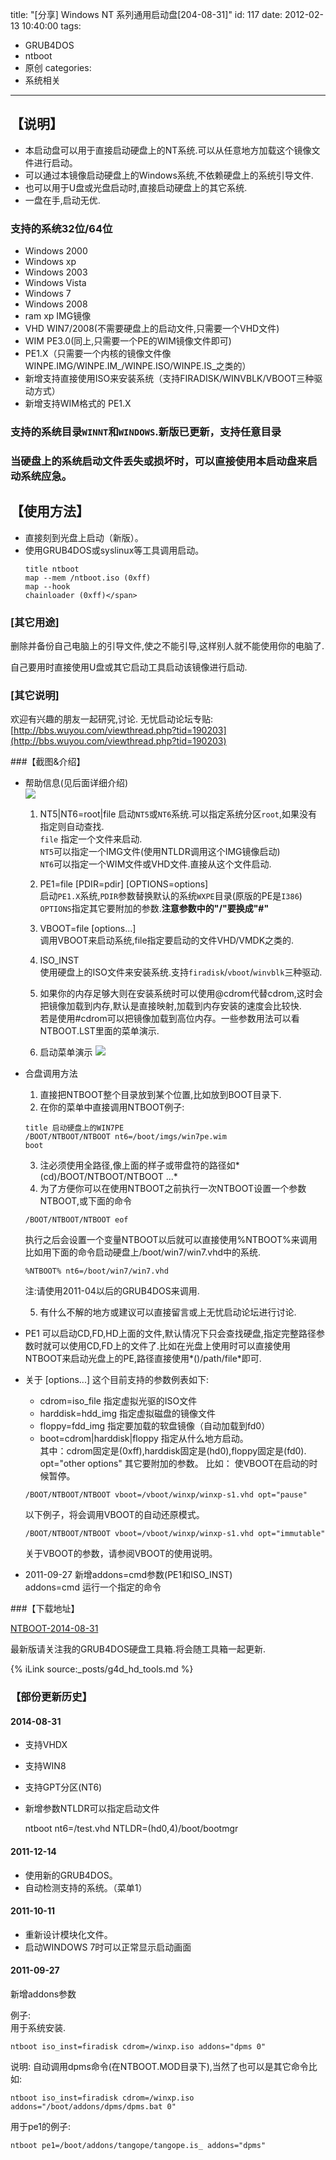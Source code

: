 title: "[分享] Windows NT 系列通用启动盘[204-08-31]"
id: 117
date: 2012-02-13 10:40:00
tags: 
- GRUB4DOS
- ntboot
- 原创
categories: 
- 系统相关
---


## 【说明】

* 本启动盘可以用于直接启动硬盘上的NT系统.可以从任意地方加载这个镜像文件进行启动。
* 可以通过本镜像启动硬盘上的Windows系统,不依赖硬盘上的系统引导文件.
* 也可以用于U盘或光盘启动时,直接启动硬盘上的其它系统.
* 一盘在手,启动无优.

<!--more-->

### 支持的系统32位/64位

*  Windows 2000
*  Windows xp
*  Windows 2003
*  Windows Vista
*  Windows 7
*  Windows 2008
*  ram xp IMG镜像
*  VHD WIN7/2008(不需要硬盘上的启动文件,只需要一个VHD文件)
*  WIM PE3.0(同上,只需要一个PE的WIM镜像文件即可)
*  PE1.X（只需要一个内核的镜像文件像WINPE.IMG/WINPE.IM_/WINPE.ISO/WINPE.IS_之类的）
*  新增支持直接使用ISO来安装系统（支持FIRADISK/WINVBLK/VBOOT三种驱动方式）
*  新增支持WIM格式的 PE1.X

### 支持的系统目录`WINNT`和`WINDOWS`.新版已更新，支持任意目录

### 当硬盘上的系统启动文件丢失或损坏时，可以直接使用本启动盘来启动系统应急。


## 【使用方法】

* 直接刻到光盘上启动（新版）。
* 使用GRUB4DOS或syslinux等工具调用启动。
	```
	title ntboot
	map --mem /ntboot.iso (0xff)
	map --hook
	chainloader (0xff)</span>
	```

### [其它用途]

删除并备份自己电脑上的引导文件,使之不能引导,这样别人就不能使用你的电脑了.

自己要用时直接使用U盘或其它启动工具启动该镜像进行启动.


### [其它说明]

欢迎有兴趣的朋友一起研究,讨论.
无忧启动论坛专贴: [http://bbs.wuyou.com/viewthread.php?tid=190203](http://bbs.wuyou.com/viewthread.php?tid=190203)

###【截图&介绍】

* 帮助信息(见后面详细介绍)  
  ![]([CDN_URL]:/post/ntboot_help.png)
  1.  NT5|NT6=root|file 
      启动`NT5`或`NT6`系统.可以指定系统分区`root`,如果没有指定则自动查找.  
      `file` 指定一个文件来启动.  
      `NT5`可以指定一个IMG文件(使用NTLDR调用这个IMG镜像启动)  
      `NT6`可以指定一个WIM文件或VHD文件.直接从这个文件启动.  
  2. PE1=file [PDIR=pdir] [OPTIONS=options]  
       启动`PE1.X`系统,`PDIR`参数替换默认的系统`WXPE`目录(原版的PE是`I386`)  
       `OPTIONS`指定其它要附加的参数.**注意参数中的"/"要换成"#"**

  3. VBOOT=file [options...]  
	  调用VBOOT来启动系统,file指定要启动的文件VHD/VMDK之类的.

  4. ISO_INST  
	  使用硬盘上的ISO文件来安装系统.支持`firadisk`/`vboot`/`winvblk`三种驱动.

  5. 如果你的内存足够大则在安装系统时可以使用@cdrom代替cdrom,这时会把镜像加载到内存,默认是直接映射,加载到内存安装的速度会比较快.  
      若是使用#cdrom可以把镜像加载到高位内存。一些参数用法可以看NTBOOT.LST里面的菜单演示.
  6. 启动菜单演示
      ![]([CDN_URL]:/post/ntboot_menu.png)
* 合盘调用方法
  1. 直接把NTBOOT整个目录放到某个位置,比如放到BOOT目录下.
  2. 在你的菜单中直接调用NTBOOT例子:  
	```
	title 启动硬盘上的WIN7PE
	/BOOT/NTBOOT/NTBOOT nt6=/boot/imgs/win7pe.wim
	boot
	```
  3. 注必须使用全路径,像上面的样子或带盘符的路径如*(cd)/BOOT/NTBOOT/NTBOOT ...*  
  4. 为了方便你可以在使用NTBOOT之前执行一次NTBOOT设置一个参数NTBOOT,或下面的命令
	```
    /BOOT/NTBOOT/NTBOOT eof
	```
	执行之后会设置一个变量NTBOOT以后就可以直接使用%NTBOOT%来调用比如用下面的命令启动硬盘上/boot/win7/win7.vhd中的系统.
	```
	%NTBOOT% nt6=/boot/win7/win7.vhd
	```
	注:请使用2011-04以后的GRUB4DOS来调用.

  5. 有什么不解的地方或建议可以直接留言或上无忧启动论坛进行讨论.
 
* PE1 可以启动CD,FD,HD上面的文件,默认情况下只会查找硬盘,指定完整路径参数时就可以使用CD,FD上的文件了.比如在光盘上使用时可以直接使用NTBOOT来启动光盘上的PE,路径直接使用*()/path/file*即可.
* 关于 [options...]
	这个目前支持的参数例表如下:
	* cdrom=iso_file         指定虚拟光驱的ISO文件
	* harddisk=hdd_img   指定虚拟磁盘的镜像文件
	* floppy=fdd_img       指定要加载的软盘镜像（自动加载到fd0）
	* boot=cdrom|harddisk|floppy 指定从什么地方启动。  
	其中：cdrom固定是(0xff),harddisk固定是(hd0),floppy固定是(fd0).
	     opt="other options"  其它要附加的参数。 
	比如：
	使VBOOT在启动的时候暂停。
    ```
	/BOOT/NTBOOT/NTBOOT vboot=/vboot/winxp/winxp-s1.vhd opt="pause"  
	```
	以下例子，将会调用VBOOT的自动还原模式。
	```
	/BOOT/NTBOOT/NTBOOT vboot=/vboot/winxp/winxp-s1.vhd opt="immutable"
	```
	关于VBOOT的参数，请参阅VBOOT的使用说明。

*  2011-09-27 新增addons=cmd参数(PE1和ISO_INST)  
   addons=cmd  运行一个指定的命令

###【下载地址】

[NTBOOT-2014-08-31](http://c-dl.qiniudn.com/dl/NTBOOT.rar)

最新版请关注我的GRUB4DOS硬盘工具箱.将会随工具箱一起更新.

{% iLink source:_posts/g4d_hd_tools.md %}

### 【部份更新历史】

#### 2014-08-31
* 支持VHDX
* 支持WIN8
* 支持GPT分区(NT6)
* 新增参数NTLDR可以指定启动文件

    ntboot nt6=/test.vhd NTLDR=(hd0,4)/boot/bootmgr

#### 2011-12-14
* 使用新的GRUB4DOS。
* 自动检测支持的系统。（菜单1）

#### 2011-10-11
* 重新设计模块化文件。
* 启动WINDOWS 7时可以正常显示启动画面

#### 2011-09-27
新增addons参数

例子:  
用于系统安装.
```
ntboot iso_inst=firadisk cdrom=/winxp.iso addons="dpms 0"
```
说明: 自动调用dpms命令(在NTBOOT.MOD目录下),当然了也可以是其它命令比如:
```
ntboot iso_inst=firadisk cdrom=/winxp.iso addons="/boot/addons/dpms/dpms.bat 0"
```

用于pe1的例子:

```
ntboot pe1=/boot/addons/tangope/tangope.is_ addons="dpms"
```
